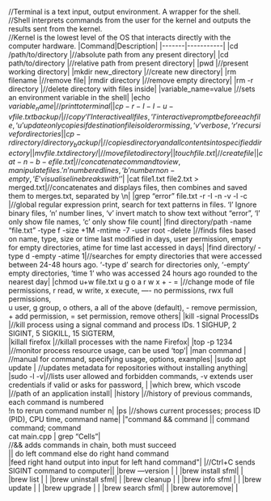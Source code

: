//Terminal is a text input, output environment. A wrapper for the shell.<br>
//Shell interprets commands from the user for the kernel and outputs the results sent from the kernel.<br>
//Kernel is the lowest level of the OS that interacts directly with the computer hardware.
|Command|Description|
|-------|-----------|
|cd /path/to/directory	|//absolute path from any present directory|
|cd path/to/directory	|//relative path from present directory|
|pwd	|//present working directory|
|mkdir new_directory	|//create new directory|
|rm filename	|//remove file|
|rmdir directory	|//remove empty directory|
|rm -r directory	 |//delete directory with files inside|
|variable_name=value	|//sets an environment variable in the shell|
|echo $variable_name	|//print to terminal|	
|cp -r -I -I -u -v file.txt backup/	|//copy ‘I’ Interactive all files, ‘I’ interactive prompt before each file, ‘u’ update only copies if destination file is older or missing, ‘v’ verbose, ‘r’ recursive for directories|
|cp -r directory/ directory_backup/ |//copies directory and all contents into specified directory|
|mv file.txt directory/	|//move file to directory|
|touch file.txt	|//create file|
|cat -n -b -e file.txt	|//concatenate command to view, manipulate files. ’n’ numbered lines, ‘b’ number non-empty, ‘E’ visualise line breaks with ‘$’|
|cat file1.txt file2.txt > merged.txt|//concatenates and displays files, then combines and saved them to merges.txt, separated by \n|
|grep “error” file.txt -r -I -n -v -l -c	|//global regular expression print, search for text patterns in files. ‘I’ Ignore binary files, ’n’ number lines, ‘v’ invert match to show text without “error”, ‘l’ only show file names, ‘c’ only show file count|
|find directory/path -name “file.txt” -type f -size  +1M -mtime -7 -user root -delete	|//finds files based on name, type, size or time last modified in days, user permission, empty for empty directories, atime for time last accessed in days|
|find directory/ -type d -empty -atime 1|//searches for empty directories that were accessed between 24-48 hours ago. ‘-type d’ search for directories only, ‘-empty’ empty directories, ‘time 1’ who was accessed 24 hours ago rounded to the nearest day|	
|chmod u+w file.txt u g o a r w x + - =	|//change mode of file permissions, r read, w write, x execute, —- no permissions, rwx full permissions, <br>u user, g group, o others, a all of the above (default), - remove permission, + add permission, = set permission, remove others|
|kill -signal ProcessIDs	|//kill process using a signal command and process IDs. 1 SIGHUP, 2 SIGINT, 5 SIGKILL, 15 SIGTERM,  
|killall firefox	|//killall processes with the name Firefox|
|top -p 1234	|//monitor process resource usage, can be used ‘top’|
|man command	| //manual for command, specifying usage, options, examples|
|sudo apt update | //updates metadata for repositories without installing anything|
|sudo -l -v|//lists user allowed and forbidden commands, -v extends user credentials if valid or asks for password, |
|which brew, which vscode	|//path of an application install|
|history	|//history of previous commands, each command is numbered<br>!n to rerun command number n|
|ps	|//shows current processes; process ID (PID), CPU time, command name|
|"command && command \|\| command <br> command; command <br>cat main.cpp \| grep “Cells”| <br>//&& adds commands in chain, both must succeed  <br>\|\| do left command else do right hand command <br>\|feed right hand output into input for left hand command"|
|//Ctrl+C sends SIGINT command to computer||
|brew —version	|	|
|brew install sfml|	|
|brew list	|	|
|brew uninstall sfml|	|
|brew cleanup	|	|
|brew info sfml	|	|
|brew update	|	|
|brew upgrade	|	|
|brew search sfml|	|
|brew autoremove|	|

	
